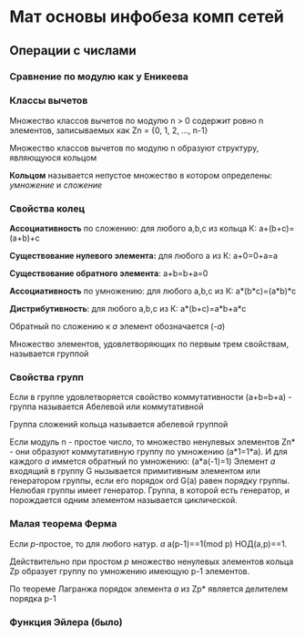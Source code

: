 # Мат основы инфобеза комп сетей
## Операции с числами
### Сравнение по модулю как у Еникеева
### Классы вычетов
Множество классов вычетов по модулю n > 0 содержит ровно n элементов, записываемых как Zn = {0, 1, 2, ..., n-1}

Множество классов вычетов по модулю n образуют структуру, являющуюся кольцом

**Кольцом** называется непустое множество в котором определены: *умножение* и *сложение*

### Свойства колец
**Ассоциативность** по сложению: для любого a,b,c из кольца К: a+(b+c)=(a+b)+c

**Существование нулевого элемента:** для любого а из К: а+0=0+а=а

**Существование обратного элемента**: а+b=b+a=0

**Ассоциативность** по умножению: для любого a,b,c из К: a\*(b\*c)=(a\*b)\*c

**Дистрибутивность**: для любого a,b,c из К:  a\*(b+c)=a\*b+a\*c

Обратный по сложению к *а* элемент обозначается (-*а*)

Множество элементов, удовлетворяющих по первым трем свойствам, называется группой

### Свойства групп
Если в группе удовлетворяется свойство коммутативности (а+b=b+a) - группа называется Абелевой или коммутативной

Группа сложений кольца называется абелевой группой

Если модуль n - простое число, то множество ненулевых элементов Zn\* - они образуют коммутативную группу по умножению (а\*1=1\*а). И для каждого *а* иммется обратный по умножению: (а\*а(-1)=1) Элемент *а* входящий в группу G нызывается примитивным элементом или генератором группы, если его порядок ord G(a) равен порядку группы. Нелюбая группы имеет генератор. Группа, в которой есть генератор, и порождается одним элементом называется циклической.

### Малая теорема Ферма
Если *р*-простое, то для любого натур. *а* а(р-1)==1(mod p) НОД(а,р)==1.

Действительно при простом *р* множество ненулевых элементов кольца Zp образует группу по умножению имеющую р-1 элементов.

По теореме Лагранжа порядок элемента *а* из Zр\* является делителем порядка р-1

### Функция Эйлера (было)
